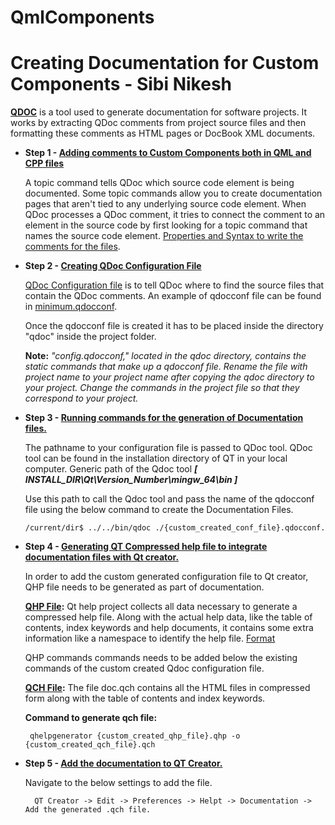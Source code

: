 # QmlComponents

# Creating Documentation for Custom Components - Sibi Nikesh

**[QDOC](https://doc.qt.io/qt-6/01-qdoc-manual.html)** is a tool used to generate documentation for software projects. It works by extracting QDoc comments from project source files and then formatting these comments as HTML pages or DocBook XML documents.

  - **Step 1 - <ins>Adding comments to Custom Components both in QML and CPP files</ins>**

      A topic command tells QDoc which source code element is being documented. Some topic commands allow you to create documentation pages that aren't tied to any       underlying source code element. When QDoc processes a QDoc comment, it tries to connect the comment to an element in the source code by first looking for a topic command that names the source code element. [Properties and Syntax to write the comments for the files](https://doc.qt.io/qt-6/13-qdoc-commands-topics.html).
      
  - **Step 2 - <ins>Creating QDoc Configuration File</ins>**

      [QDoc Configuration file](https://doc.qt.io/qt-6/21-0-qdoc-configuration.html) is to tell QDoc where to find the source files that contain the QDoc comments. An example of qdocconf file can be found in [minimum.qdocconf](https://doc.qt.io/qt-6/21-1-minimum-qdocconf.html).
      
      Once the qdocconf file is created it has to be placed inside the directory "qdoc" inside the project folder.
      
      **Note:** *"config.qdocconf," located in the qdoc directory, contains the static commands that make up a qdocconf file. Rename the file with project name to your project name after copying the qdoc directory to your project. Change the commands in the project file so that they correspond to your project.*
      
  - **Step 3 - <ins>Running commands for the generation of Documentation files.</ins>**

      The pathname to your configuration file is passed to QDoc tool. QDoc tool can be found in the installation directory of QT in your local computer.
      Generic path of the Qdoc tool ***[ INSTALL_DIR\Qt\Version_Number\mingw_64\bin ]***
      
      Use this path to call the Qdoc tool and pass the name of the qdocconf file using the below command to create the Documentation Files.
      
        /current/dir$ ../../bin/qdoc ./{custom_created_conf_file}.qdocconf.
      
  - **Step 4 - <ins>Generating QT Compressed help file to integrate documentation files with Qt creator.</ins>**
      
      In order to add the custom generated configuration file to Qt creator, QHP file needs to be generated as part of documentation.
      
      **[QHP File](https://doc.qt.io/qt-6/qthelpproject.html):** Qt help project collects all data necessary to generate a compressed help file. Along with the actual help data, like the table of contents, index keywords and help documents, it contains some extra information like a namespace to identify the help file. [Format](https://doc.qt.io/qt-6/22-creating-help-project-files.html)
         
       QHP commands commands needs to be added below the existing commands of the custom created Qdoc configuration file.
       
       **[QCH File](https://doc.qt.io/qt-6/qthelp-framework.html#generating-qt-help):** The file doc.qch contains all the HTML files in compressed form along with the table of contents and index keywords.
       
       **Command to generate qch file:**
       
         qhelpgenerator {custom_created_qhp_file}.qhp -o {custom_created_qch_file}.qch

  - **Step 5 - <ins> Add the documentation to QT Creator.</ins>**
      
      Navigate to the below settings to add the file.
      
          QT Creator -> Edit -> Preferences -> Helpt -> Documentation -> Add the generated .qch file.
      
